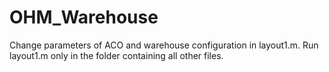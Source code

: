 # OHM_Warehouse
Change parameters of ACO and warehouse configuration in layout1.m.
Run layout1.m only in the folder containing all other files.
